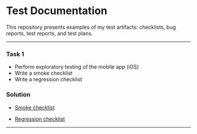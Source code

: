 # Test Documentation
This repository presents examples of my test artifacts: checklists, bug reports, test reports, and test plans. 

---

### Task 1
- Perform exploratory testing of the mobile app (iOS)
- Write a smoke checklist 
- Write a regression checklist

### Solution 
- [Smoke checklist](https://docs.google.com/spreadsheets/d/1unFAvWBSd9reIXtD-Buhpf67WMB-RTWSxJeZy-lsU4M/edit?usp=sharing) 

- [Regression checklist](https://docs.google.com/spreadsheets/d/1JxkujT2-03cxBk7xHwigMDCZ1npgX5ClemrdpEgyOb0/edit?usp=sharing) 

---

